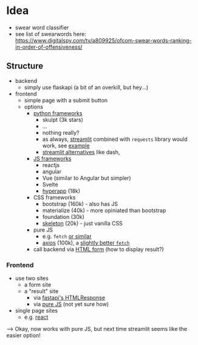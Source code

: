 # Idea

- swear word classifier
- see list of swearwords here: https://www.digitalspy.com/tv/a809925/ofcom-swear-words-ranking-in-order-of-offensiveness/

## Structure

- backend
  - simply use flaskapi (a bit of an overkill, but hey...)
- frontend
  - simple page with a submit button
  - options
    - [python frameworks](https://blog.bitsrc.io/using-python-for-frontend-f90a0f8d51ae)
      - skulpt (3k stars)
      - ...
      - nothing really?
      - as always, [streamlit](https://streamlit.io/) combined with `requests` library would work, see [example](https://betterprogramming.pub/how-to-make-http-requests-in-streamlit-app-f22a77fd1ed7)
      - [streamlit alternatives](https://stackshare.io/streamlit/alternatives) like dash,
    - [JS frameworks](https://www.ideamotive.co/blog/best-frontend-frameworks)
      - reactjs
      - angular
      - Vue (similar to Angular but simpler)
      - Svelte
      - [hyperapp](https://github.com/jorgebucaran/hyperapp) (18k)
    - CSS frameworks
      - bootstrap (160k) - also has JS
      - materialize (40k) - more opiniated than bootstrap
      - foundation (30k)
      - [skeleton](https://github.com/dhg/Skeleton) (20k) - just vanilla CSS
    - pure JS
      - e.g. `fetch` [or similar](https://levelup.gitconnected.com/all-possible-ways-of-making-an-api-call-in-plain-javascript-c0dee3c11b8b)
      - [axios](https://github.com/axios/axios) (100k), a [slightly better `fetch`](<https://blog.logrocket.com/axios-vs-fetch-best-http-requests/#:~:text=To%20send%20data%2C%20fetch(),stringify%20method>)
    - call backend via [HTML form](https://stackoverflow.com/a/19933003/2135504) (how to display result?)

### Frontend

- use two sites
  - a form site
  - a "result" site
    - via [fastapi's HTMLResponse](https://fastapi.tiangolo.com/advanced/custom-response/)
    - via [pure JS](https://blog.teclado.com/how-to-interact-with-rest-apis-from-javascript/) (not yet sure how)
- single page sites
  - e.g. [react](https://reactjs.org/docs/forms.html)

--> Okay, now works with pure JS, but next time streamlit seems like the easier option!
